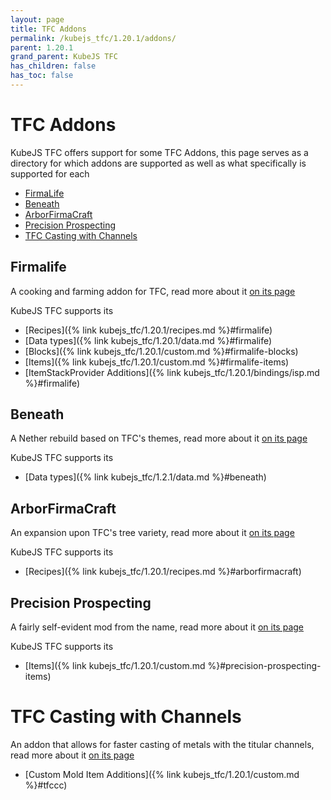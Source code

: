 ```yaml
---
layout: page
title: TFC Addons
permalink: /kubejs_tfc/1.20.1/addons/
parent: 1.20.1
grand_parent: KubeJS TFC
has_children: false
has_toc: false
---
```


# TFC Addons

KubeJS TFC offers support for some TFC Addons, this page serves as a directory for which addons are supported as well as what specifically is supported for each

- [FirmaLife](#firmalife)
- [Beneath](#beneath)
- [ArborFirmaCraft](#arborfirmacraft)
- [Precision Prospecting](#precision-prospecting)
- [TFC Casting with Channels](#tfc-casting-with-channels)

## Firmalife

A cooking and farming addon for TFC, read more about it [on its page](https://modrinth.com/mod/firmalife)

KubeJS TFC supports its

- [Recipes]({% link kubejs_tfc/1.20.1/recipes.md %}#firmalife)
- [Data types]({% link kubejs_tfc/1.20.1/data.md %}#firmalife)
- [Blocks]({% link kubejs_tfc/1.20.1/custom.md %}#firmalife-blocks)
- [Items]({% link kubejs_tfc/1.20.1/custom.md %}#firmalife-items)
- [ItemStackProvider Additions]({% link kubejs_tfc/1.20.1/bindings/isp.md %}#firmalife)

## Beneath

A Nether rebuild based on TFC's themes, read more about it [on its page](https://modrinth.com/mod/beneath)

KubeJS TFC supports its

- [Data types]({% link kubejs_tfc/1.2.1/data.md %}#beneath)

## ArborFirmaCraft

An expansion upon TFC's tree variety, read more about it [on its page](https://modrinth.com/mod/arborfirmacraft-(afc))

KubeJS TFC supports its

- [Recipes]({% link kubejs_tfc/1.20.1/recipes.md %}#arborfirmacraft)

## Precision Prospecting

A fairly self-evident mod from the name, read more about it [on its page](https://modrinth.com/mod/precision-prospecting)

KubeJS TFC supports its

- [Items]({% link kubejs_tfc/1.20.1/custom.md %}#precision-prospecting-items)

# TFC Casting with Channels

An addon that allows for faster casting of metals with the titular channels, read more about it [on its page](https://www.curseforge.com/minecraft/mc-mods/tfc-casting-with-channels)

- [Custom Mold Item Additions]({% link kubejs_tfc/1.20.1/custom.md %}#tfccc)
